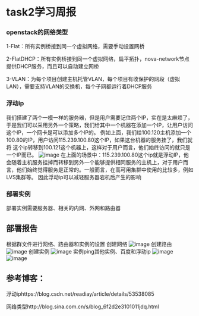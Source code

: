 # task2学习周报
### openstack的网络类型
1-Flat：所有实例桥接到同一个虚拟网络，需要手动设置网桥

2-FlatDHCP：所有实例桥接到同一个虚拟网络，扁平拓扑，nova-network节点提供DHCP服务，而且可以自动建立网桥

3-VLAN：为每个项目创建主机托管VLAN，每个项目有收保护的网段（虚拟LAN），需要支持VLAN的交换机，每个子网都运行着DHCP服务

### 浮动ip
我们搭建了两个一模一样的服务器，但是用户需要记住两个IP，实在是太麻烦了，于是我们可以采用另外一个策略，我们给其中一个机器在添加一个IP，让用户访问这个IP，一个网卡是可以添加多个IP的。
 例如上面，我们给100.120主机添加一个100.80的IP，用户访问115.239.100.80这个IP，如果这台机器的服务挂了，我们就将
这个ip转移到100.121这个机器上，这样对于用户而言，他们始终访问的就只是一个IP而已。
![image](https://img-blog.csdn.net/20161209204737535)
在上面的场景中：115.239.100.80这个ip就是浮动IP，他会随着主机服务挂掉而转移到另外一个能够提供相同服务的主机上，对于用户而言，他们始终觉得服务是正常的。一般而言，在高可用集群中使用的比较多，例如LVS集群等。
因此浮动ip可以减轻服务器宕机后产生的影响
### 部署实例
部署实例需要服务器、相关的内网、外网和路由器
## 部署报告
根据群文件进行网络、路由器和实例的设置
创建网络
![image](https://i.loli.net/2019/04/16/5cb54347e7267.png)
创建路由
![image](https://i.loli.net/2019/04/16/5cb5437616359.png)
创建实例
![image](https://i.loli.net/2019/04/16/5cb543a7af732.png)
实例ping其他实例、百度和浮动ip
![image](https://i.loli.net/2019/04/16/5cb543a79a1ea.png)
![image](https://i.loli.net/2019/04/16/5cb543a7918bb.png)

## 参考博客：
浮动iphttps://blog.csdn.net/readiay/article/details/53538085

网络类型http://blog.sina.com.cn/s/blog_6f2d2e3101011jdq.html